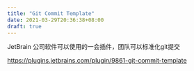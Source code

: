```yaml
---
title: "Git Commit Template"
date: 2021-03-29T20:36:38+08:00
draft: true
---
```



JetBrain 公司软件可以使用的一会插件，团队可以标准化git提交

https://plugins.jetbrains.com/plugin/9861-git-commit-template
